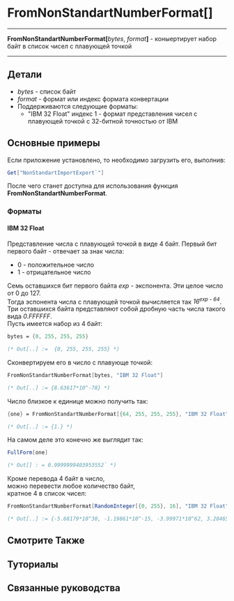 # FromNonStandartNumberFormat[]

---

**FromNonStandartNumberFormat[**_bytes_, _format_**]** - коныертирует набор байт в список чисел с плавующей точкой

---

## Детали

- _bytes_ - список байт
- _format_ - формат или индекс формата конвертации
- Поддерживаются следующие форматы:
  - "IBM 32 Float" индекс 1 - формат представления чисел с плавующей точкой с 32-битной точностью от IBM

## Основные примеры

Если приложение установлено, то необходимо загрузить его, выполнив:

```mathematica
Get["NonStandartImportExport`"]
```

После чего станет доступна для использования функция **FromNonStandartNumberFormat**.

### Форматы

#### IBM 32 Float

Представление числа с плавующей точкой в виде 4 байт.
Первый бит первого байт - отвечает за знак числа:

- 0 - положительное число
- 1 - отрицательное число  

Семь оставшихся бит первого байта _exp_ - экспонента.
Эти целое число  от 0 до 127.  
Тогда эспонента числа с плавующей точкой вычисляется так  _16<sup>exp - 64</sup>_.  
Три оставшихся байта представляют собой дробную часть числа такого вида _0.FFFFFF_.  
Пусть имеется набор из 4 байт:  

```mathematica
bytes = {0, 255, 255, 255}

(* Out[..] :=  {0, 255, 255, 255} *)
```

Сконвертируем его в число с плавующе точкой:  

```mathematica
FromNonStandartNumberFormat[bytes, "IBM 32 Float"]

(* Out[..] := {8.63617*10^-78} *)
```

Число близкое к единице можно получить так:  

```mathematica
{one} = FromNonStandartNumberFormat[{64, 255, 255, 255}, "IBM 32 Float"]

(* Out[..] := {1.} *)
```

На самом деле это конечно же выглядит так:  

```mathematica
FullForm[one]

(* Out[] : = 0.9999999403953552` *)
```

Кроме перевода 4 байт в число,  
можно перевести любое количество байт,  
кратное 4 в список чисел:  

```mathematica
FromNonStandartNumberFormat[RandomInteger[{0, 255}, 16], "IBM 32 Float"]

(* Out[..] := {-5.68179*10^30, -1.19861*10^-15, -3.99971*10^62, 3.28465*10^-67} *)
```

## Смотрите Также

## Туториалы

## Связанные руководства
